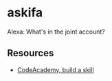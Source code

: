 # askifa
Alexa: What's in the joint account?

## Resources ##

- [CodeAcademy, build a skill](https://www.codecademy.com/courses/learn-alexa-skills-kit/lessons/intro-to-alexa/exercises/connect-lambda-arn?action=lesson_resume&course_redirect=learn-alexa)

